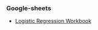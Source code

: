 ### Google-sheets
- [Logistic Regression Workbook](https://docs.google.com/spreadsheets/d/1g6pEQcRLZL5CN4nSoilqNKBPdgsHubk1lbv21sVsRYc/edit?usp=sharing)

